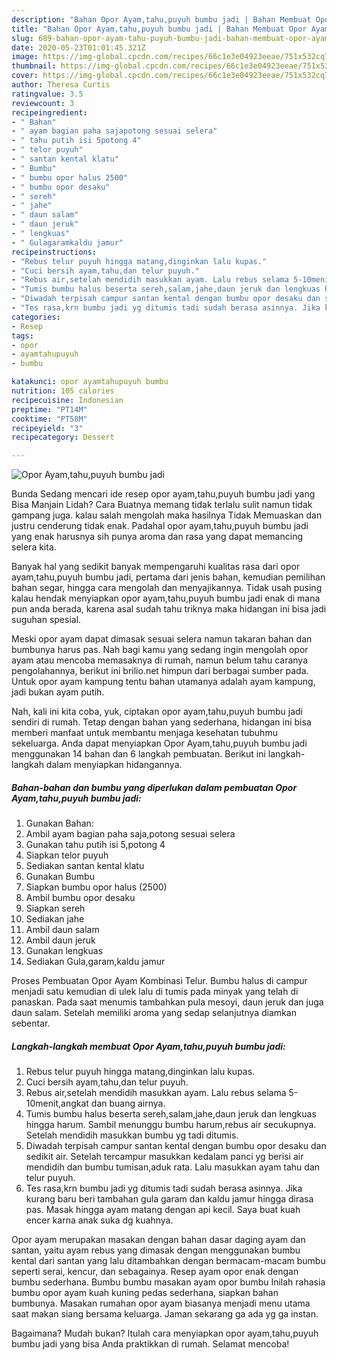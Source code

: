 ```yaml
---
description: "Bahan Opor Ayam,tahu,puyuh bumbu jadi | Bahan Membuat Opor Ayam,tahu,puyuh bumbu jadi Yang Menggugah Selera"
title: "Bahan Opor Ayam,tahu,puyuh bumbu jadi | Bahan Membuat Opor Ayam,tahu,puyuh bumbu jadi Yang Menggugah Selera"
slug: 689-bahan-opor-ayam-tahu-puyuh-bumbu-jadi-bahan-membuat-opor-ayam-tahu-puyuh-bumbu-jadi-yang-menggugah-selera
date: 2020-05-23T01:01:45.321Z
image: https://img-global.cpcdn.com/recipes/66c1e3e04923eeae/751x532cq70/opor-ayamtahupuyuh-bumbu-jadi-foto-resep-utama.jpg
thumbnail: https://img-global.cpcdn.com/recipes/66c1e3e04923eeae/751x532cq70/opor-ayamtahupuyuh-bumbu-jadi-foto-resep-utama.jpg
cover: https://img-global.cpcdn.com/recipes/66c1e3e04923eeae/751x532cq70/opor-ayamtahupuyuh-bumbu-jadi-foto-resep-utama.jpg
author: Theresa Curtis
ratingvalue: 3.5
reviewcount: 3
recipeingredient:
- " Bahan"
- " ayam bagian paha sajapotong sesuai selera"
- " tahu putih isi 5potong 4"
- " telor puyuh"
- " santan kental klatu"
- " Bumbu"
- " bumbu opor halus 2500"
- " bumbu opor desaku"
- " sereh"
- " jahe"
- " daun salam"
- " daun jeruk"
- " lengkuas"
- " Gulagaramkaldu jamur"
recipeinstructions:
- "Rebus telur puyuh hingga matang,dinginkan lalu kupas."
- "Cuci bersih ayam,tahu,dan telur puyuh."
- "Rebus air,setelah mendidih masukkan ayam. Lalu rebus selama 5-10menit,angkat dan buang airnya."
- "Tumis bumbu halus beserta sereh,salam,jahe,daun jeruk dan lengkuas hingga harum. Sambil menunggu bumbu harum,rebus air secukupnya. Setelah mendidih masukkan bumbu yg tadi ditumis."
- "Diwadah terpisah campur santan kental dengan bumbu opor desaku dan sedikit air. Setelah tercampur masukkan kedalam panci yg berisi air mendidih dan bumbu tumisan,aduk rata. Lalu masukkan ayam tahu dan telur puyuh."
- "Tes rasa,krn bumbu jadi yg ditumis tadi sudah berasa asinnya. Jika kurang baru beri tambahan gula garam dan kaldu jamur hingga dirasa pas. Masak hingga ayam matang dengan api kecil. Saya buat kuah encer karna anak suka dg kuahnya."
categories:
- Resep
tags:
- opor
- ayamtahupuyuh
- bumbu

katakunci: opor ayamtahupuyuh bumbu 
nutrition: 105 calories
recipecuisine: Indonesian
preptime: "PT14M"
cooktime: "PT58M"
recipeyield: "3"
recipecategory: Dessert

---
```



![Opor Ayam,tahu,puyuh bumbu jadi](https://img-global.cpcdn.com/recipes/66c1e3e04923eeae/751x532cq70/opor-ayamtahupuyuh-bumbu-jadi-foto-resep-utama.jpg)

Bunda Sedang mencari ide resep opor ayam,tahu,puyuh bumbu jadi yang Bisa Manjain Lidah? Cara Buatnya memang tidak terlalu sulit namun tidak gampang juga. kalau salah mengolah maka hasilnya Tidak Memuaskan dan justru cenderung tidak enak. Padahal opor ayam,tahu,puyuh bumbu jadi yang enak harusnya sih punya aroma dan rasa yang dapat memancing selera kita.

Banyak hal yang sedikit banyak mempengaruhi kualitas rasa dari opor ayam,tahu,puyuh bumbu jadi, pertama dari jenis bahan, kemudian pemilihan bahan segar, hingga cara mengolah dan menyajikannya. Tidak usah pusing kalau hendak menyiapkan opor ayam,tahu,puyuh bumbu jadi enak di mana pun anda berada, karena asal sudah tahu triknya maka hidangan ini bisa jadi suguhan spesial.

Meski opor ayam dapat dimasak sesuai selera namun takaran bahan dan bumbunya harus pas. Nah bagi kamu yang sedang ingin mengolah opor ayam atau mencoba memasaknya di rumah, namun belum tahu caranya pengolahannya, berikut ini brilio.net himpun dari berbagai sumber pada. Untuk opor ayam kampung tentu bahan utamanya adalah ayam kampung, jadi bukan ayam putih.


Nah, kali ini kita coba, yuk, ciptakan opor ayam,tahu,puyuh bumbu jadi sendiri di rumah. Tetap dengan bahan yang sederhana, hidangan ini bisa memberi manfaat untuk membantu menjaga kesehatan tubuhmu sekeluarga. Anda dapat menyiapkan Opor Ayam,tahu,puyuh bumbu jadi menggunakan 14 bahan dan 6 langkah pembuatan. Berikut ini langkah-langkah dalam menyiapkan hidangannya.

<!--inarticleads1-->

##### Bahan-bahan dan bumbu yang diperlukan dalam pembuatan Opor Ayam,tahu,puyuh bumbu jadi:

1. Gunakan  Bahan:
1. Ambil  ayam bagian paha saja,potong sesuai selera
1. Gunakan  tahu putih isi 5,potong 4
1. Siapkan  telor puyuh
1. Sediakan  santan kental klatu
1. Gunakan  Bumbu
1. Siapkan  bumbu opor halus (2500)
1. Ambil  bumbu opor desaku
1. Siapkan  sereh
1. Sediakan  jahe
1. Ambil  daun salam
1. Ambil  daun jeruk
1. Gunakan  lengkuas
1. Sediakan  Gula,garam,kaldu jamur


Proses Pembuatan Opor Ayam Kombinasi Telur. Bumbu halus di campur menjadi satu kemudian di ulek lalu di tumis pada minyak yang telah di panaskan. Pada saat menumis tambahkan pula mesoyi, daun jeruk dan juga daun salam. Setelah memiliki aroma yang sedap selanjutnya diamkan sebentar. 

<!--inarticleads2-->

##### Langkah-langkah membuat Opor Ayam,tahu,puyuh bumbu jadi:

1. Rebus telur puyuh hingga matang,dinginkan lalu kupas.
1. Cuci bersih ayam,tahu,dan telur puyuh.
1. Rebus air,setelah mendidih masukkan ayam. Lalu rebus selama 5-10menit,angkat dan buang airnya.
1. Tumis bumbu halus beserta sereh,salam,jahe,daun jeruk dan lengkuas hingga harum. Sambil menunggu bumbu harum,rebus air secukupnya. Setelah mendidih masukkan bumbu yg tadi ditumis.
1. Diwadah terpisah campur santan kental dengan bumbu opor desaku dan sedikit air. Setelah tercampur masukkan kedalam panci yg berisi air mendidih dan bumbu tumisan,aduk rata. Lalu masukkan ayam tahu dan telur puyuh.
1. Tes rasa,krn bumbu jadi yg ditumis tadi sudah berasa asinnya. Jika kurang baru beri tambahan gula garam dan kaldu jamur hingga dirasa pas. Masak hingga ayam matang dengan api kecil. Saya buat kuah encer karna anak suka dg kuahnya.


Opor ayam merupakan masakan dengan bahan dasar daging ayam dan santan, yaitu ayam rebus yang dimasak dengan menggunakan bumbu kental dari santan yang lalu ditambahkan dengan bermacam-macam bumbu seperti serai, kencur, dan sebagainya. Resep ayam opor enak dengan bumbu sederhana. Bumbu bumbu masakan ayam opor bumbu Inilah rahasia bumbu opor ayam kuah kuning pedas sederhana, siapkan bahan bumbunya. Masakan rumahan opor ayam biasanya menjadi menu utama saat makan siang bersama keluarga. Jaman sekarang ga ada yg ga instan. 

Bagaimana? Mudah bukan? Itulah cara menyiapkan opor ayam,tahu,puyuh bumbu jadi yang bisa Anda praktikkan di rumah. Selamat mencoba!
